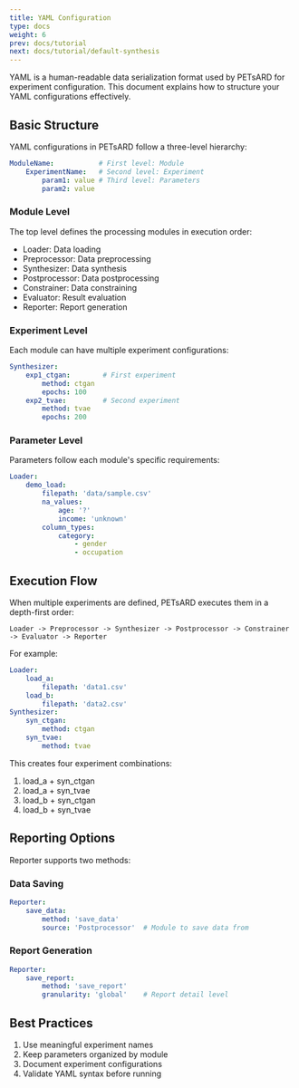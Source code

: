 ```yaml
---
title: YAML Configuration
type: docs
weight: 6
prev: docs/tutorial
next: docs/tutorial/default-synthesis
---
```


YAML is a human-readable data serialization format used by PETsARD for experiment configuration. This document explains how to structure your YAML configurations effectively.

## Basic Structure

YAML configurations in PETsARD follow a three-level hierarchy:

```yaml
ModuleName:           # First level: Module
    ExperimentName:   # Second level: Experiment
        param1: value # Third level: Parameters
        param2: value
```

### Module Level

The top level defines the processing modules in execution order:

- Loader: Data loading
- Preprocessor: Data preprocessing
- Synthesizer: Data synthesis
- Postprocessor: Data postprocessing
- Constrainer: Data constraining
- Evaluator: Result evaluation
- Reporter: Report generation

### Experiment Level

Each module can have multiple experiment configurations:

```yaml
Synthesizer:
    exp1_ctgan:        # First experiment
        method: ctgan
        epochs: 100
    exp2_tvae:         # Second experiment
        method: tvae
        epochs: 200
```

### Parameter Level

Parameters follow each module's specific requirements:

```yaml
Loader:
    demo_load:
        filepath: 'data/sample.csv'
        na_values:
            age: '?'
            income: 'unknown'
        column_types:
            category:
                - gender
                - occupation
```

## Execution Flow

When multiple experiments are defined, PETsARD executes them in a depth-first order:
```
Loader -> Preprocessor -> Synthesizer -> Postprocessor -> Constrainer -> Evaluator -> Reporter
```

For example:
```yaml
Loader:
    load_a:
        filepath: 'data1.csv'
    load_b:
        filepath: 'data2.csv'
Synthesizer:
    syn_ctgan:
        method: ctgan
    syn_tvae:
        method: tvae
```

This creates four experiment combinations:
1. load_a + syn_ctgan
2. load_a + syn_tvae
3. load_b + syn_ctgan
4. load_b + syn_tvae

## Reporting Options

Reporter supports two methods:

### Data Saving
```yaml
Reporter:
    save_data:
        method: 'save_data'
        source: 'Postprocessor'  # Module to save data from
```

### Report Generation
```yaml
Reporter:
    save_report:
        method: 'save_report'
        granularity: 'global'    # Report detail level
```

## Best Practices

1. Use meaningful experiment names
2. Keep parameters organized by module
3. Document experiment configurations
4. Validate YAML syntax before running